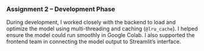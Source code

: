 ### Assignment 2 – Development Phase

During development, I worked closely with the backend to load and optimize the model using multi-threading and caching (`@lru_cache`). I helped ensure the model could run smoothly in Google Colab. I also supported the frontend team in connecting the model output to Streamlit’s interface.
